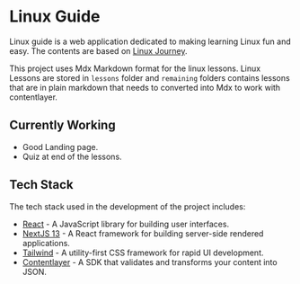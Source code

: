 # Linux Guide

Linux guide is a web application dedicated to making learning Linux fun and easy.
The contents are based on [Linux Journey](https://github.com/cindyq/linuxjourney.git).

This project uses Mdx Markdown format for the linux lessons. Linux Lessons are stored in `lessons` folder and `remaining` folders contains lessons that are in plain markdown that needs to converted into Mdx to work with contentlayer.

## Currently Working

- Good Landing page.
- Quiz at end of the lessons.

## Tech Stack

The tech stack used in the development of the project includes:

- [React](https://react.dev/) - A JavaScript library for building user interfaces.
- [NextJS 13](https://nextjs.org/) - A React framework for building server-side rendered applications.
- [Tailwind](https://tailwindcss.com/) - A utility-first CSS framework for rapid UI development.
- [Contentlayer](https://tailwindcss.com/) - A SDK that validates and transforms your content into JSON.
